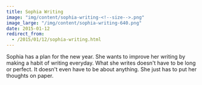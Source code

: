 ```yaml
---
title: Sophia Writing
image: "img/content/sophia-writing-<!--size-->.png"
image_large: "/img/content/sophia-writing-640.png"
date: 2015-01-12
redirect_from:
  - /2015/01/12/sophia-writing.html
---
```


Sophia has a plan for the new year.
She wants to improve her writing by making a habit of writing everyday.
What she writes doesn't have to be long or perfect.
It doesn't even have to be about anything.
She just has to put her thoughts on paper.